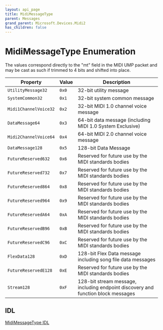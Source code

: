 ```yaml
---
layout: api_page
title: MidiMessageType
parent: Messages
grand_parent: Microsoft.Devices.Midi2
has_children: false
---
```


# MidiMessageType Enumeration

The values correspond directly to the "mt" field in the MIDI UMP packet and may be cast as such if trimmed to 4 bits and shifted into place.

| Property | Value | Description |
| -------- | ------- | ------ |
| `UtilityMessage32` | `0x0` | 32-bit utility message |
| `SystemCommon32` | `0x1` | 32-bit system common message |
| `Midi1ChannelVoice32` | `0x2` | 32-bit MIDI 1.0 channel voice message |
| `DataMessage64` | `0x3` | 64-bit data message (including MIDI 1.0 System Exclusive) |
| `Midi2ChannelVoice64` | `0x4` | 64-bit MIDI 2.0 channel voice message |
| `DataMessage128` | `0x5` | 128-bit Data Message |
| `FutureReserved632` | `0x6` | Reserved for future use by the MIDI standards bodies |
| `FutureReserved732` | `0x7` | Reserved for future use by the MIDI standards bodies |
| `FutureReserved864` | `0x8` | Reserved for future use by the MIDI standards bodies |
| `FutureReserved964` | `0x9` | Reserved for future use by the MIDI standards bodies |
| `FutureReservedA64` | `0xA` | Reserved for future use by the MIDI standards bodies |
| `FutureReservedB96` | `0xB` | Reserved for future use by the MIDI standards bodies |
| `FutureReservedC96` | `0xC` | Reserved for future use by the MIDI standards bodies |
| `FlexData128` | `0xD` | 128-bit Flex Data message including song file data messages |
| `FutureReservedE128` | `0xE` | Reserved for future use by the MIDI standards bodies |
| `Stream128` | `0xF` | 128-bit stream message, including endpoint discovery and function block messages |

## IDL

[MidiMessageType IDL](https://github.com/microsoft/MIDI/blob/main/src/app-sdk/winrt-core/MidiMessageTypeEnum.idl)
